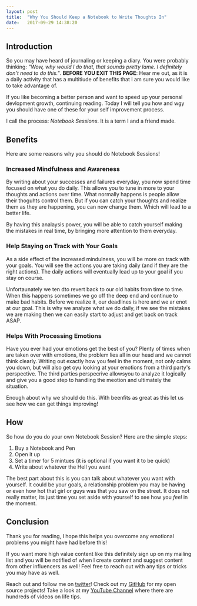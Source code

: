 ```yaml
---
layout: post
title:  "Why You Should Keep a Notebook to Write Thoughts In"
date:   2017-09-29 14:38:20 
---
```


## Introduction 

So you may have heard of journaling or keeping a diary.  You were probably thinking: *"Wow, why would I do that, that sounds pretty lame. I definitely don't need to do this."*. **BEFORE YOU EXIT THIS PAGE**: Hear me out, as it is a daily activity that has a multitiude of benefits that I am sure you would like to take advantage of.  

If you like becoming a better person and want to speed up your personal devlopment growth, continuing reading. Today I will tell you how and wgy you should have one of these for your self improvement process.

I call the process: *Notebook Sessions*.  It is a term I and a friend made.

## Benefits

Here are some reasons why you should do Notebook Sessions!

### Increased Mindfulness and Awareness

By writing about your successes and failures everyday, you now spend time focused on what you do daily.  This allows you to tune in more to your thoughts and actions over time.  What normally happens is people allow their thoguhts control them.  But if you can catch your thoughts and realize them as they are happening, you can now change them.  Which will lead to a better life.  

By having this analaysis power, you will be able to catch yourself making the mistakes in real time, by bringing more attention to them everyday.


### Help Staying on Track with Your Goals

As a side effect of the increased mindulness, you will be more on track with your goals.  You will see the actions you are taking daily (and if they are the right actions).  The daily actions will eventually lead up to your goal  if you stay on course.  

Unfortaunately we ten dto revert back to our old habits from time to time.  When this happens sometimes we go off the deep end and continue to make bad habits.  Before we realize it, our deadlines is here and we ar enot at our goal.  This is why we analyze what we do daily, if we see the mistakes we are making then we can easily start to adjust and get back on track ASAP.

### Helps With Processing Emotions

Have you ever had your emotions get the best of you? Plenty of times when are taken over with emotions, the problem lies all in our head and we cannot think clearly.  Writing out exactly how you feel in the moment, not only calms you down, but will also get oyu looking at your emotions from a third party's perspective.  The third parties perspecrive allowsyou to analyze it logically and give you a good step to handling the meotion and ultimately the situation.

Enough about why we should do this.  With beenfits as great as this let us see how we can get things improving!

## How

So how do you do your own Notebook Session? Here are the simple steps:

1. Buy a Notebook and Pen
2. Open it up
3. Set a timer for 5 mintues (it is optional if you want it to be quick)
4. Write about whatever the Hell you want

The best part about this is you can talk about whatever you want with yourself.  It could be your goals, a relationship problem you may be having or even how hot that girl or guys was that you saw on the street.  It does not really matter, its just time you set aside with yourself to see how you *feel* in the moment.

## Conclusion

Thank you for reading, I hope this helps you overcome any emotional problems you might have had before this!

If you want more high value content like this definitely sign up on my mailing list and you will be notified of when I create content and suggest content from other influencers as well! Feel free to reach out with any tips or tricks you may have as well.Reach out and follow me on [twitter][twitter]!  Check out my [GitHub][github] for my open source projects! Take a look at my [YouTube Channel][youtube] where there are hundreds of videos on life tips.[github]: https://github.com/acucciniello[twitter]: https://twitter.com/antocucciniello[youtube]: https://www.youtube.com/channel/UC8icMMql5SjCaXXMvILGIUA
[goalsBP]: http://www.acucciniello.com/How-I-Plan-Out-My-Time-and-Goals/
